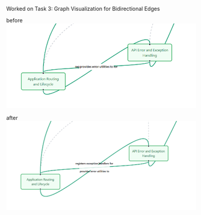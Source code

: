 Worked on Task 3: Graph Visualization for Bidirectional Edges

before
![before](assets/before.png)

after
![after](assets/after.png)